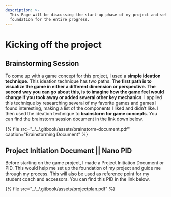 ```yaml
---
description: >-
  This Page will be discussing the start-up phase of my project and set up the
  foundation for the entire progress.
---
```


# Kicking off the project

## **Brainstorming Session**

To come up with a game concept for this project, I used a **simple ideation technique**. This ideation technique has two paths. **The first path is to visualize the game in either a different dimension or perspective.** **The second way you can go about this, is to imagine how the game feel would change if you took away or added several other key mechanics**. I applied this technique by researching several of my favorite games and games I found interesting, making a list of the components I liked and didn’t like. I then used the ideation technique to **brainstorm for game concepts**. You can find the brainstorm session document in the link down below.

{% file src="../../.gitbook/assets/brainstorm-document.pdf" caption="Brainstorming Document" %}

## **Project Initiation Document \|\| Nano PID**

Before starting on the game project, I made a Project Initiation Document or PID. This would help me set up the foundation of my project and guide me through my process. This will also be used as reference point for my student coach and accessors. You can find this PID in the link below.

{% file src="../../.gitbook/assets/projectplan.pdf" %}

